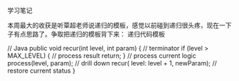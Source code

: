 学习笔记

本周最大的收获是听覃超老师说递归的模板，感觉以前碰到递归很头疼，现在一下子有点思路了。争取把递归的模板背下来：
递归代码模板

// Java
public void recur(int level, int param) { 
  // terminator 
  if (level > MAX_LEVEL) { 
    // process result 
    return; 
  }
  // process current logic 
  process(level, param); 
  // drill down 
  recur( level: level + 1, newParam); 
  // restore current status 
}